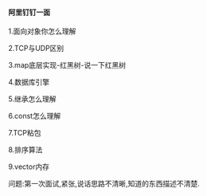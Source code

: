 #### 阿里钉钉一面

1.面向对象你怎么理解

2.TCP与UDP区别

3.map底层实现-红黑树-说一下红黑树

4.数据库引擎

5.继承怎么理解

6.const怎么理解

7.TCP粘包

8.排序算法

9.vector内存



问题:第一次面试,紧张,说话思路不清晰,知道的东西描述不清楚.